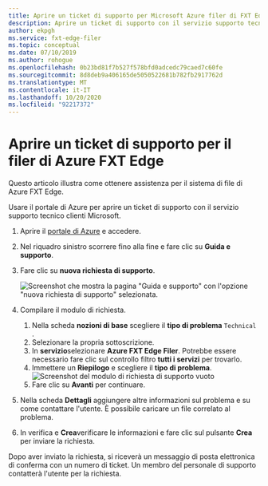 ```yaml
---
title: Aprire un ticket di supporto per Microsoft Azure filer di FXT Edge
description: Aprire un ticket di supporto con il servizio supporto tecnico clienti Microsoft per assistenza sul sistema di file di Azure FXT Edge.
author: ekpgh
ms.service: fxt-edge-filer
ms.topic: conceptual
ms.date: 07/10/2019
ms.author: rohogue
ms.openlocfilehash: 0b23bd81f7b527f578bfd0adcedc79caed7c60fe
ms.sourcegitcommit: 8d8deb9a406165de5050522681b782fb2917762d
ms.translationtype: MT
ms.contentlocale: it-IT
ms.lasthandoff: 10/20/2020
ms.locfileid: "92217372"
---
```

# <a name="open-a-support-ticket-for-the-azure-fxt-edge-filer"></a>Aprire un ticket di supporto per il filer di Azure FXT Edge

Questo articolo illustra come ottenere assistenza per il sistema di file di Azure FXT Edge.

Usare il portale di Azure per aprire un ticket di supporto con il servizio supporto tecnico clienti Microsoft.

1. Aprire il [portale di Azure](https://portal.azure.com/) e accedere.
1. Nel riquadro sinistro scorrere fino alla fine e fare clic su **Guida e supporto**.
1. Fare clic su **nuova richiesta di supporto**.

   ![Screenshot che mostra la pagina "Guida e supporto" con l'opzione "nuova richiesta di supporto" selezionata.](media/fxt-support-blank.png)

1. Compilare il modulo di richiesta.  
    1. Nella scheda **nozioni di base** scegliere il **tipo di problema** ``Technical`` .
    1. Selezionare la propria sottoscrizione.
    1. In **servizio**selezionare **Azure FXT Edge Filer**. Potrebbe essere necessario fare clic sul controllo filtro **tutti i servizi** per trovarlo.
    1. Immettere un **Riepilogo** e scegliere il **tipo di problema**.
    ![Screenshot del modulo di richiesta di supporto vuoto](media/fxt-support-populated.png)
    1. Fare clic su **Avanti** per continuare.
1. Nella scheda **Dettagli** aggiungere altre informazioni sul problema e su come contattare l'utente. È possibile caricare un file correlato al problema.
1. In verifica e **Crea**verificare le informazioni e fare clic sul pulsante **Crea** per inviare la richiesta.

Dopo aver inviato la richiesta, si riceverà un messaggio di posta elettronica di conferma con un numero di ticket. Un membro del personale di supporto contatterà l'utente per la richiesta.
